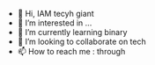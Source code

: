- 👋 Hi, IAM tecyh giant
- 👀 I’m interested in ...
- 🌱 I’m currently learning binary
- 💞️ I’m looking to collaborate on tech
- 📫 How to reach me : through

<!---
techasdfghjkl/techasdfghjkl is a ✨ special ✨ repository because its `README.md` (this file) appears on your GitHub profile.
You can click the Preview link to take a look at your changes.
--->
